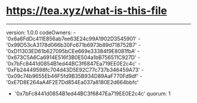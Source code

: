 # https://tea.xyz/what-is-this-file
---
version: 1.0.0
codeOwners:
  -'0x6a6FdDc411E856ab7ee63E24c99A1902D3545901'
  -'0x99D53cA3178d066b30Fc671b6973b89d718752B7'
  -'0xD11303ED61b627095bCEe669e33384f9E8081fbA'
  -'0x673C5A6Ca6914E516f3B0E504a1bB756511C927D'
  -'0x7bFc8441d0854B1ed44BC3f6847Ea719EE0E2c4c'
  -'0xFb24449598fc704d43D5E92C77c737b346459A73'
  -'0x09c74b9655Eb46F5fd9B35B934D89AaF770Fd9df'
  -'0xE7D8E264aA4F2E7Dd854Ea037a8180E2d664bbfc'
  - '0x7bFc8441d0854B1ed44BC3f6847Ea719EE0E2c4c'
quorum: 1
